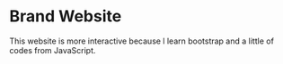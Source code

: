 # Brand Website
This website is more interactive because l learn bootstrap and a little of codes from JavaScript.
